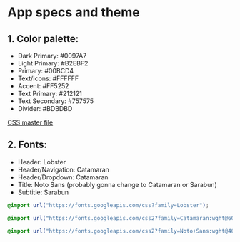 # App specs and theme

## 1. Color palette:

- Dark Primary: #0097A7
- Light Primary: #B2EBF2
- Primary: #00BCD4
- Text/Icons: #FFFFFF
- Accent: #FF5252
- Text Primary: #212121
- Text Secondary: #757575
- Divider: #BDBDBD

[CSS master file](src/assets/palette.css)

## 2. Fonts:

- Header: Lobster
- Header/Navigation: Catamaran
- Header/Dropdown: Catamaran
- Title: Noto Sans (probably gonna change to Catamaran or Sarabun)
- Subtitle: Sarabun

```css
@import url("https://fonts.googleapis.com/css?family=Lobster");

@import url("https://fonts.googleapis.com/css2?family=Catamaran:wght@600&display=swap");

@import url("https://fonts.googleapis.com/css2?family=Noto+Sans:wght@400;700&family=Sarabun:wght@100;200;300;400;700&display=swap");
```